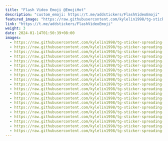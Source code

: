 ```yaml
---
title: "Flash Video Emoji @EmojiHot"
description: "custom_emoji: https://t.me/addstickers/FlashVideoEmoji"
featured_image: "https://raw.githubusercontent.com/kylelin1998/tg-sticker-spreading-worldwide-images/main/img/8ae22c93-3a4c-4493-89bb-f72088912e52.jpg"
link: "https://t.me/addstickers/FlashVideoEmoji"
weight: 3
date: 2024-01-14T01:50:39+08:00
images:
  - https://raw.githubusercontent.com/kylelin1998/tg-sticker-spreading-worldwide-images/main/img/8ae22c93-3a4c-4493-89bb-f72088912e52.jpg
  - https://raw.githubusercontent.com/kylelin1998/tg-sticker-spreading-worldwide-images/main/img/7ccf0cce-b6f4-4ce0-9a8f-029d2af999f9.jpg
  - https://raw.githubusercontent.com/kylelin1998/tg-sticker-spreading-worldwide-images/main/img/4d79433e-daeb-4e0e-988c-7f603b12a6cb.jpg
  - https://raw.githubusercontent.com/kylelin1998/tg-sticker-spreading-worldwide-images/main/img/39aa1c47-b7ee-4ecf-b3ed-bb9becaf9299.jpg
  - https://raw.githubusercontent.com/kylelin1998/tg-sticker-spreading-worldwide-images/main/img/b2ad60f2-e729-406c-98e5-b6c0f700f2d8.jpg
  - https://raw.githubusercontent.com/kylelin1998/tg-sticker-spreading-worldwide-images/main/img/165aaab4-b129-4b61-91c1-58c2a2bde18b.jpg
  - https://raw.githubusercontent.com/kylelin1998/tg-sticker-spreading-worldwide-images/main/img/e49ca93d-47ec-4d6d-953a-67610ca43405.jpg
  - https://raw.githubusercontent.com/kylelin1998/tg-sticker-spreading-worldwide-images/main/img/c02f347f-bdf9-4abb-b151-7bea9e3e0861.jpg
  - https://raw.githubusercontent.com/kylelin1998/tg-sticker-spreading-worldwide-images/main/img/fad4665e-d58e-4a3b-8e6e-322346cd0646.jpg
  - https://raw.githubusercontent.com/kylelin1998/tg-sticker-spreading-worldwide-images/main/img/cce92179-deac-49f6-a92a-85642a3cde8f.jpg
  - https://raw.githubusercontent.com/kylelin1998/tg-sticker-spreading-worldwide-images/main/img/2b4f86d7-0099-4735-ae3a-f1a0ffe2ac6d.jpg
  - https://raw.githubusercontent.com/kylelin1998/tg-sticker-spreading-worldwide-images/main/img/c11894e2-2149-4c30-bde1-7d9f525d0b36.jpg
  - https://raw.githubusercontent.com/kylelin1998/tg-sticker-spreading-worldwide-images/main/img/62d27e69-cd75-431e-abdd-6ee866013e21.jpg
  - https://raw.githubusercontent.com/kylelin1998/tg-sticker-spreading-worldwide-images/main/img/3296c9c9-17d8-4f99-8781-f5919970b3bf.jpg
  - https://raw.githubusercontent.com/kylelin1998/tg-sticker-spreading-worldwide-images/main/img/1e58ffec-56e1-4b0c-9519-a8f509e96f90.jpg
  - https://raw.githubusercontent.com/kylelin1998/tg-sticker-spreading-worldwide-images/main/img/d976847d-f0d2-4d98-949a-9051cf465337.jpg
  - https://raw.githubusercontent.com/kylelin1998/tg-sticker-spreading-worldwide-images/main/img/63cc5ff1-8221-4795-886c-8e6e0366e1e6.jpg
  - https://raw.githubusercontent.com/kylelin1998/tg-sticker-spreading-worldwide-images/main/img/8bdc45f6-7034-4dc8-89c8-be80bd6d3079.jpg
  - https://raw.githubusercontent.com/kylelin1998/tg-sticker-spreading-worldwide-images/main/img/dfa0373f-1109-4e8b-b53f-1f94a9483e65.jpg
  - https://raw.githubusercontent.com/kylelin1998/tg-sticker-spreading-worldwide-images/main/img/c52d4aa0-169b-43d1-ab0b-5ad89bf69d07.jpg
---
```

